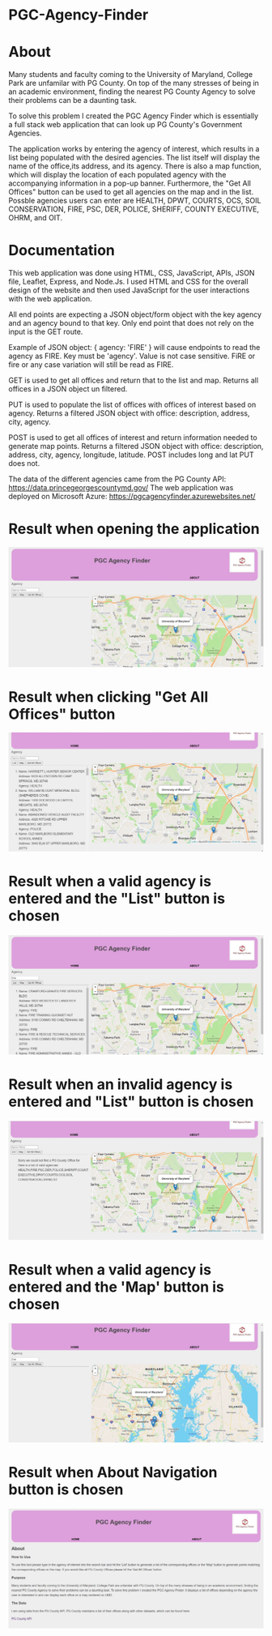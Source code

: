 # PGC-Agency-Finder

# About
Many students and faculty coming to the University of Maryland, College Park are unfamilar with PG County. On top of the many stresses of being in an academic environment, finding the nearest PG County Agency to solve their problems can be a daunting task.

To solve this problem I created the PGC Agency Finder which is essentially a full stack web application that can look up PG County's Government Agencies.

The application works by entering the agency of interest, which results in a list being populated with the desired agencies. The list itself will display the name of the office,its address, and its agency. There is also a map function, which will display the location of each populated agency with the accompanying information in a pop-up banner. Furthermore, the "Get All Offices" button can be used to get all agencies on the map and in the list. Possble agencies users can enter are HEALTH, DPWT, COURTS, OCS, SOIL CONSERVATION, FIRE, PSC, DER, POLICE, SHERIFF, COUNTY EXECUTIVE, OHRM, and OIT.

# Documentation
This web application was done using HTML, CSS, JavaScript, APIs, JSON file, Leaflet, Express, and Node.Js. I used HTML and CSS for the overall design of the website and then used JavaScript for the user interactions with the web application. 

All end points are expecting a JSON object/form object with the key agency and an agency bound to that key. Only end point that does not rely on the input is the GET route.

Example of JSON object: { agency: 'FIRE' } will cause endpoints to read the agency as FIRE. Key must be 'agency'. Value is not case sensitive. FiRE or fire or any case variation will still be read as FIRE.

GET is used to get all offices and return that to the list and map. Returns all offices in a JSON object un filtered.

PUT is used to populate the list of offices with offices of interest based on agency. Returns a filtered JSON object with office: description, address, city, agency.

POST is used to get all offices of interest and return information needed to generate map points. Returns a filtered JSON object with office: description, address, city, agency, longitude, latitude. POST includes long and lat PUT does not.

The data of the different agencies came from the PG County API: https://data.princegeorgescountymd.gov/
The web application was deployed on Microsoft Azure: https://pgcagencyfinder.azurewebsites.net/


# Result when opening the application
![](public/static/images/PGCAgencyFinderFirstUser.jpg)
# Result when clicking "Get All Offices" button
![](public/static/images/PGCAgencyFinderGetAllOffices.jpg)
# Result when a valid agency is entered and the "List" button is chosen
![](public/static/images/PGCAgencyFinderValidResult.jpg)
# Result when an invalid agency is entered and "List" button is chosen
![](public/static/images/PGCAgencyFinderInvalidResult.jpg)
# Result when a valid agency is entered and the 'Map' button is chosen
![](public/static/images/PGCAgencyFinderMap.jpg)
# Result when About Navigation button is chosen
![](public/static/images/PGCAgencyFinderAbout.jpg)




